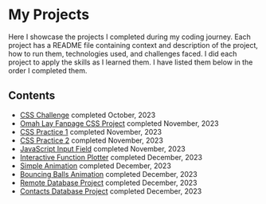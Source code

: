 # My Projects
Here I showcase the projects I completed during my coding journey. Each project has a README file containing context and description of the project, how to run them, technologies used, and challenges faced. I did each project to apply the skills as I learned them. I have listed them  below in the order I completed them. 
## Contents
* [CSS Challenge](CSS%20Challenge) completed October, 2023
* [Omah Lay Fanpage CSS Project](Omah%20Lay%20Fanpage%20CSS%20Project) completed November, 2023
* [CSS Practice 1](CSS%20Practice%201) completed November, 2023
* [CSS Practice 2](CSS%20Practice%202) completed November, 2023
* [JavaScript Input Field](JavaScript%20Input%20Field) completed November, 2023
* [Interactive Function Plotter](Interactive%20Function%20Plotter) completed December, 2023
* [Simple Animation](Simple%20Animation) completed December, 2023
* [Bouncing Balls Animation](Bouncing%20Balls%20Animation) completed December, 2023
* [Remote Database Project](Remote%20Database%20Project) completed December, 2023
* [Contacts Database Project](Contacts%20Database%20Project) completed December, 2023
